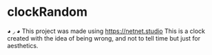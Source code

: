 # clockRandom
◕ ◞ ◕ This project was made using https://netnet.studio
This is a clock created with the idea of being wrong, and not to tell time but just for aesthetics.  
